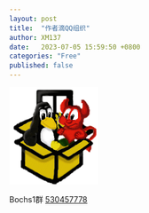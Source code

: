 ```yaml
---
layout: post
title:  "作者滴QQ组织"
author: XM137
date:   2023-07-05 15:59:50 +0800
categories: "Free"
published: false
---
```


![Bochs](/assets/Daily-image/20230705/Bochs.png)

Bochs1群 [530457778][Bochs1]

[Bochs1]: http://qm.qq.com/cgi-bin/qm/qr?_wv=1027&k=xXk2PzeGquIIHNOxmVI0O7FgKfYnRgDI&authKey=rtF8L5mibjTLkxhNybvkC3qRGlomYwL0IodElyxWYRmoyV2tby%2BrJvCHM1PYuKR7&noverify=0&group_code=530457778
